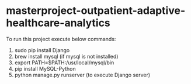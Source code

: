 # masterproject-outpatient-adaptive-healthcare-analytics

To run this project execute below commands:
1. sudo pip install Django
2. brew install mysql (if mysql is not installed)
3. export PATH=$PATH:/usr/local/mysql/bin
4. pip install MySQL-Python
5. python manage.py runserver (to execute Django server)
